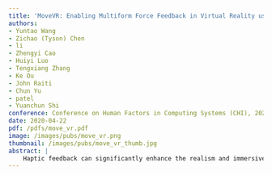 ```yaml
---
title: 'MoveVR: Enabling Multiform Force Feedback in Virtual Reality using Household Cleaning Robot'
authors: 
- Yuntao Wang
- Zichao (Tyson) Chen
- li
- Zhengyi Cao
- Huiyi Luo
- Tengxiang Zhang
- Ke Ou
- John Raiti
- Chun Yu
- patel
- Yuanchun Shi
conference: Conference on Human Factors in Computing Systems (CHI), 2020
date: 2020-04-22
pdf: /pdfs/move_vr.pdf
image: /images/pubs/move_vr.png
thumbnail: /images/pubs/move_vr_thumb.jpg
abstract: |
    Haptic feedback can significantly enhance the realism and immersiveness of virtual reality (VR) systems. In this paper, we propose MoveVR, a technique that enables realistic, multiform force feedback in VR leveraging commonplace cleaning robots. MoveVR can generate tension, resistance, impact and material rigidity force feedback with multiple levels of force intensity and directions. This is achieved by changing the robot's moving speed, rotation, position as well as the carried proxies. We demonstrate the feasibility and effectiveness of MoveVR through interactive VR gaming. In our quantitative and qualitative evaluation studies, participants found that MoveVR provides more realistic and enjoyable user experience when compared to commercially available haptic solutions such as vibrotactile haptic systems.
---
```

